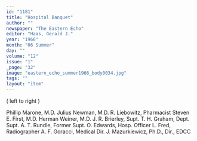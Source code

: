 ```yaml
---
id: "1181"
title: "Hospital Banquet"
author: ""
newspaper: "The Eastern Echo"
editor: "Haas, Gerald J."
year: "1966"
month: "06 Summer"
day: ""
volume: "12"
issue: "1"
_page: "32"
image: "eastern_echo_summer1966_body0034.jpg"
tags: ""
layout: "item"
---
```

( left to right )

Phillip Marone, M.D.
Julius Newman, M.D.
R. Liebowitz, Pharmacist
Steven E. First, M.D.
Herman Weiner, M.D.
J. R. Brierley, Supt. 
T. H. Graham, Dept. Supt.
A. T. Rundle, Former Supt.
O. Edwards, Hosp. Officer
L. Fred, Radiographer
A. F. Goracci, Medical Dir.
J. Mazurkiewicz, Ph.D., Dir., EDCC
